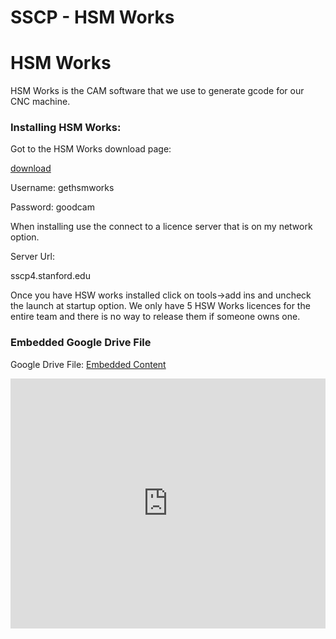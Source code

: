 # SSCP - HSM Works

# HSM Works

HSM Works is the CAM software that we use to generate gcode for our CNC machine. 

### Installing HSM Works:

[](#h.3og6o583qijd)

Got to the HSM Works download page:

[ download](http://www.hsmworks.com/download/)

Username: gethsmworks

Password: goodcam

When installing use the connect to a licence server that is on my network option. 

Server Url:

sscp4.stanford.edu

Once you have HSW works installed click on tools->add ins and uncheck the launch at startup option. We only have 5 HSW Works licences for the entire team and there is no way to release them if someone owns one. 

[](https://drive.google.com/folderview?id=14-0RQq2aCSiYqLEt1UrvGZ8GHvVJFH1J)

### Embedded Google Drive File

Google Drive File: [Embedded Content](https://drive.google.com/embeddedfolderview?id=14-0RQq2aCSiYqLEt1UrvGZ8GHvVJFH1J#list)

<iframe width="100%" height="400" src="https://drive.google.com/embeddedfolderview?id=14-0RQq2aCSiYqLEt1UrvGZ8GHvVJFH1J#list" frameborder="0"></iframe>


